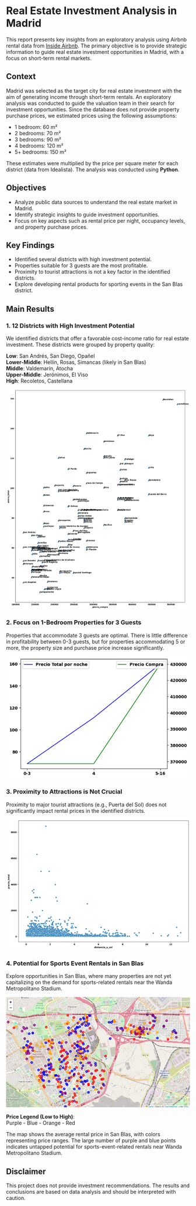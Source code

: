 # **Real Estate Investment Analysis in Madrid**

This report presents key insights from an exploratory analysis using Airbnb rental data from [Inside Airbnb](https://insideairbnb.com/get-the-data/). The primary objective is to provide strategic information to guide real estate investment opportunities in Madrid, with a focus on short-term rental markets.

## **Context**

Madrid was selected as the target city for real estate investment with the aim of generating income through short-term rentals. An exploratory analysis was conducted to guide the valuation team in their search for investment opportunities. Since the database does not provide property purchase prices, we estimated prices using the following assumptions:

- 1 bedroom: 60 m²
- 2 bedrooms: 70 m²
- 3 bedrooms: 90 m²
- 4 bedrooms: 120 m²
- 5+ bedrooms: 150 m²

These estimates were multiplied by the price per square meter for each district (data from Idealista). The analysis was conducted using **Python**.

## **Objectives**

- Analyze public data sources to understand the real estate market in Madrid.
- Identify strategic insights to guide investment opportunities.
- Focus on key aspects such as rental price per night, occupancy levels, and property purchase prices.

## **Key Findings**

- Identified several districts with high investment potential.
- Properties suitable for 3 guests are the most profitable.
- Proximity to tourist attractions is not a key factor in the identified districts.
- Explore developing rental products for sporting events in the San Blas district.

## **Main Results**

### 1. 12 Districts with High Investment Potential

We identified districts that offer a favorable cost-income ratio for real estate investment. These districts were grouped by property quality:

**Low**: San Andrés, San Diego, Opañel  
**Lower-Middle**: Hellín, Rosas, Simancas (likely in San Blas)  
**Middle**: Valdemarín, Atocha  
**Upper-Middle**: Jerónimos, El Viso  
**High**: Recoletos, Castellana  

![Rental Price by District](Precio_por_barrio.png)

### 2. Focus on 1-Bedroom Properties for 3 Guests

Properties that accommodate 3 guests are optimal. There is little difference in profitability between 0-3 guests, but for properties accommodating 5 or more, the property size and purchase price increase significantly.

![Price by Guest](Precio_por_huesped.png)

### 3. Proximity to Attractions is Not Crucial

Proximity to major tourist attractions (e.g., Puerta del Sol) does not significantly impact rental prices in the identified districts.

![Distance to Puerta del Sol](Distancia_a_sol.png)

### 4. Potential for Sports Event Rentals in San Blas

Explore opportunities in San Blas, where many properties are not yet capitalizing on the demand for sports-related rentals near the Wanda Metropolitano Stadium.

![San Blas Rentals](Distancia_Wanda_Metropolitano.png)

**Price Legend (Low to High)**:  
Purple - Blue - Orange - Red

The map shows the average rental price in San Blas, with colors representing price ranges. The large number of purple and blue points indicates untapped potential for sports-event-related rentals near Wanda Metropolitano Stadium.

## **Disclaimer**

This project does not provide investment recommendations. The results and conclusions are based on data analysis and should be interpreted with caution.











